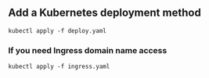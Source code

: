 ## Add a Kubernetes deployment method
```
kubectl apply -f deploy.yaml
```

### If you need Ingress domain name access
```
kubectl apply -f ingress.yaml
```